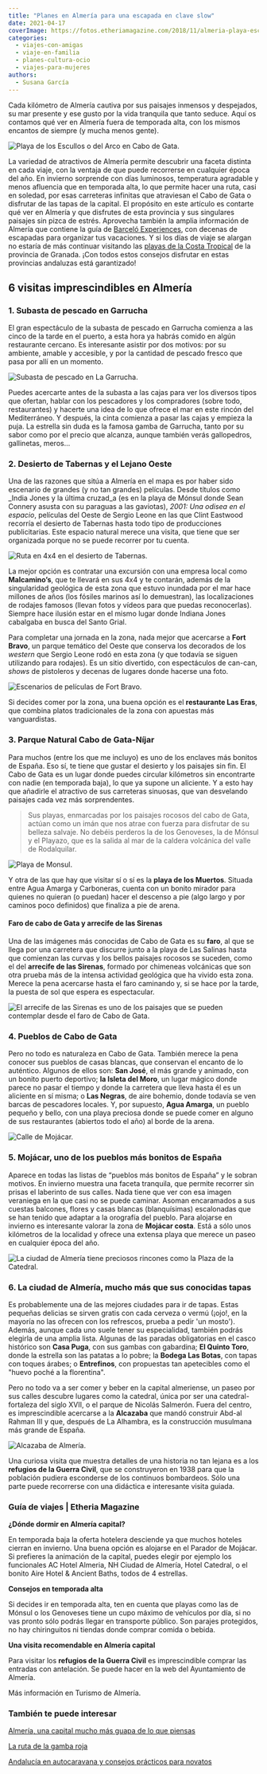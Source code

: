 ```yaml
---
title: "Planes en Almería para una escapada en clave slow"
date: 2021-04-17
coverImage: https://fotos.etheriamagazine.com/2018/11/almeria-playa-escullos.jpg
categories: 
  - viajes-con-amigas
  - viaje-en-familia
  - planes-cultura-ocio
  - viajes-para-mujeres
authors: 
  - Susana García
---
```


Cada kilómetro de Almería cautiva por sus paisajes inmensos y despejados, su mar 
presente y ese gusto por la vida tranquila que tanto seduce. Aquí os contamos qué ver en 
Almería fuera de temporada alta, con los mismos encantos de siempre (y mucha menos 
gente). 

![Playa de los Escullos o del Arco en Cabo de Gata.](https://fotos.etheriamagazine.com/2018/11/almeria-playa-escullos.jpg "Playa de los Escullos o del Arco en Cabo de Gata.")

La variedad de atractivos de Almería permite descubrir una faceta distinta en cada 
viaje, con la ventaja de que puede recorrerse en cualquier época del año. En invierno 
sorprende con días luminosos, temperatura agradable y menos afluencia que en temporada 
alta, lo que permite hacer una ruta, casi en soledad, por esas carreteras infinitas que 
atraviesan el Cabo de Gata o disfrutar de las tapas de la capital. El propósito en este 
artículo es contarte qué ver en Almería y que disfrutes de esta provincia y sus 
singulares paisajes sin pizca de estrés. Aprovecha también la amplia información de 
Almería que contiene la guía de [Barceló 
Experiences](https://www.barcelo.com/guia-turismo/es/espana/almeria/que-ver/almeria-provincia/), 
con decenas de escapadas para organizar tus vacaciones. Y si los días de viaje se 
alargan no estaría de más continuar visitando las [playas de la Costa 
Tropical](https://www.barcelo.com/guia-turismo/es/espana/granada/que-ver/playas-costa-tropical/) 
de la provincia de Granada. ¡Con todos estos consejos disfrutar en estas provincias 
andaluzas está garantizado! 

## 6 visitas imprescindibles en Almería

### 1\. Subasta de pescado en Garrucha

El gran espectáculo de la subasta de pescado en Garrucha comienza a las cinco de la 
tarde en el puerto, a esta hora ya habrás comido en algún restaurante cercano. Es 
interesante asistir por dos motivos: por su ambiente, amable y accesible, y por la 
cantidad de pescado fresco que pasa por allí en un momento. 

![Subasta de pescado en La Garrucha.](https://fotos.etheriamagazine.com/2018/11/Almeria-subasta-Garrucha-1024x682.jpg "Subasta de pescado en La Garrucha. © SG")

Puedes acercarte antes de la subasta a las cajas para ver los diversos tipos que 
ofertan, hablar con los pescadores y los compradores (sobre todo, restaurantes) y 
hacerte una idea de lo que ofrece el mar en este rincón del Mediterráneo. Y después, la 
cinta comienza a pasar las cajas y empieza la puja. La estrella sin duda es la famosa 
gamba de Garrucha, tanto por su sabor como por el precio que alcanza, aunque también 
verás gallopedros, gallinetas, meros… 

### 2\. Desierto de Tabernas y el Lejano Oeste

Una de las razones que sitúa a Almería en el mapa es por haber sido escenario de grandes 
(y no tan grandes) películas. Desde títulos como _India Jones y la última cruzad_a (es 
en la playa de Mónsul donde Sean Connery asusta con su paraguas a las gaviotas), _2001: 
Una odisea en el espacio_, películas del Oeste de Sergio Leone en las que Clint Eastwood 
recorría el desierto de Tabernas hasta todo tipo de producciones publicitarias. Este 
espacio natural merece una visita, que tiene que ser organizada porque no se puede 
recorrer por tu cuenta. 

![Ruta en 4x4 en el desierto de Tabernas.](https://fotos.etheriamagazine.com/2018/11/Almeria-ruta-desierto-tabernas-1024x682.jpg "Ruta en 4x4 en el desierto de Tabernas. © SG")

La mejor opción es contratar una excursión con una empresa local como **Malcamino’s**, 
que te llevará en sus 4x4 y te contarán, además de la singularidad geológica de esta 
zona que estuvo inundada por el mar hace millones de años (los fósiles marinos así lo 
demuestran), las localizaciones de rodajes famosos (llevan fotos y vídeos para que 
puedas reconocerlas). Siempre hace ilusión estar en el mismo lugar donde Indiana Jones 
cabalgaba en busca del Santo Grial. 

Para completar una jornada en la zona, nada mejor que acercarse a **Fort Bravo**, un 
parque temático del Oeste que conserva los decorados de los _western_ que Sergio Leone 
rodó en esta zona (y que todavía se siguen utilizando para rodajes). Es un sitio 
divertido, con espectáculos de can-can, _shows_ de pistoleros y decenas de lugares donde 
hacerse una foto. 

![Escenarios de películas de Fort Bravo.](https://fotos.etheriamagazine.com/2018/11/Almeria-fort-bravo-1024x576.jpg "Escenarios de películas de Fort Bravo.")

Si decides comer por la zona, una buena opción es el **restaurante Las Eras**, que 
combina platos tradicionales de la zona con apuestas más vanguardistas. 

### 3\. Parque Natural Cabo de Gata-Níjar

Para muchos (entre los que me incluyo) es uno de los enclaves más bonitos de España. Eso 
sí, te tiene que gustar el desierto y los paisajes sin fin. El Cabo de Gata es un lugar 
donde puedes circular kilómetros sin encontrarte con nadie (en temporada baja), lo que 
ya supone un aliciente. Y a esto hay que añadirle el atractivo de sus carreteras 
sinuosas, que van desvelando paisajes cada vez más sorprendentes. 

> Sus playas, enmarcadas por los paisajes rocosos del cabo de Gata, actúan como un imán 
> que nos atrae con fuerza para disfrutar de su belleza salvaje. No debéis perderos la de 
> los Genoveses, la de Mónsul y el Playazo, que es la salida al mar de la caldera 
> volcánica del valle de Rodalquilar. 

![Playa de Monsul.](https://fotos.etheriamagazine.com/2018/11/viaje-almeria-playa-monsul.jpg "Playa de Monsul.")

Y otra de las que hay que visitar sí o sí es la **playa de los Muertos**. Situada entre 
Agua Amarga y Carboneras, cuenta con un bonito mirador para quienes no quieran (o 
puedan) hacer el descenso a pie (algo largo y por caminos poco definidos) que finaliza a 
pie de arena. 

#### Faro de cabo de Gata y arrecife de las Sirenas

Una de las imágenes más conocidas de Cabo de Gata es su **faro**, al que se llega por 
una carretera que discurre junto a la playa de Las Salinas hasta que comienzan las 
curvas y los bellos paisajes rocosos se suceden, como el del **arrecife de las 
Sirenas**, formado por chimeneas volcánicas que son otra prueba más de la intensa 
actividad geológica que ha vivido esta zona. Merece la pena acercarse hasta el faro 
caminando y, si se hace por la tarde, la puesta de sol que espera es espectacular. 

![El arrecife de las Sirenas es uno de los paisajes que se pueden contemplar desde el faro de Cabo de Gata.](https://fotos.etheriamagazine.com/2018/11/Almeria-arrecife-de-las-sirenas.jpg "El arrecife de las Sirenas es uno de los paisajes que se pueden contemplar desde el faro de Cabo de Gata.")

### 4\. Pueblos de Cabo de Gata

Pero no todo es naturaleza en Cabo de Gata. También merece la pena conocer sus pueblos 
de casas blancas, que conservan el encanto de lo auténtico. Algunos de ellos son: **San 
José**, el más grande y animado, con un bonito puerto deportivo; **la Isleta del Moro**, 
un lugar mágico donde parece no pasar el tiempo y donde la carretera que lleva hasta él 
es un aliciente en sí misma; o **Las Negras**, de aire bohemio, donde todavía se ven 
barcas de pescadores locales. Y, por supuesto, **Agua Amarga**, un pueblo pequeño y 
bello, con una playa preciosa donde se puede comer en alguno de sus restaurantes 
(abiertos todo el año) al borde de la arena. 

![Calle de Mojácar.](https://fotos.etheriamagazine.com/2018/11/viaje-a-Almeria-mojacar.jpg "Calle de Mojácar.")

### 5\. Mojácar, uno de los pueblos más bonitos de España

Aparece en todas las listas de “pueblos más bonitos de España” y le sobran motivos. En 
invierno muestra una faceta tranquila, que permite recorrer sin prisas el laberinto de 
sus calles. Nada tiene que ver con esa imagen veraniega en la que casi no se puede 
caminar. Asoman encaramados a sus cuestas balcones, flores y casas blancas 
(blanquísimas) escalonadas que se han tenido que adaptar a la orografía del pueblo. Para 
alojarse en invierno es interesante valorar la zona de **Mojácar costa**. Está a sólo 
unos kilómetros de la localidad y ofrece una extensa playa que merece un paseo en 
cualquier época del año. 

![La ciudad de Almería tiene preciosos rincones como la Plaza de la Catedral.](https://fotos.etheriamagazine.com/2018/11/viaje-Almeria-Plaza-Catedral.jpg "La ciudad de Almería tiene preciosos rincones como la Plaza de la Catedral. © P.G.")

### 6\. La ciudad de Almería, mucho más que sus conocidas tapas

Es probablemente una de las mejores ciudades para ir de tapas. Estas pequeñas delicias 
se sirven gratis con cada cerveza o vermú (¡ojo!, en la mayoría no las ofrecen con los 
refrescos, prueba a pedir 'un mosto'). Además, aunque cada uno suele tener su 
especialidad, también podrás elegirla de una amplia lista. Algunas de las paradas 
obligatorias en el casco histórico son **Casa Puga**, con sus gambas con gabardina; **El 
Quinto Toro**, donde la estrella son las patatas a lo pobre; la **Bodega Las Botas**, 
con tapas con toques árabes; o **Entrefinos**, con propuestas tan apetecibles como el 
"huevo poché a la florentina". 

Pero no todo va a ser comer y beber en la capital almeriense, un paseo por sus calles 
descubre lugares como la catedral, única por ser una catedral-fortaleza del siglo XVII, 
o el parque de Nicolás Salmerón. Fuera del centro, es imprescindible acercarse a la 
**Alcazaba** que mandó construir Abd-al Rahman III y que, después de La Alhambra, es la 
construcción musulmana más grande de España. 

![Alcazaba de Almería.](https://fotos.etheriamagazine.com/2018/11/Almeria-alcazaba-1024x627.jpg "Alcazaba de Almería.")

Una curiosa visita que muestra detalles de una historia no tan lejana es a los 
**refugios de la Guerra Civil**, que se construyeron en 1938 para que la población 
pudiera esconderse de los continuos bombardeos. Sólo una parte puede recorrerse con una 
didáctica e interesante visita guiada. 

### Guía de viajes | Etheria Magazine

**¿Dónde dormir en Almería capital?** 

En temporada baja la oferta hotelera desciende ya que muchos hoteles cierran en 
invierno. Una buena opción es alojarse en el Parador de Mojácar. Si prefieres la 
animación de la capital, puedes elegir por ejemplo los funcionales AC Hotel Almeria, NH 
Ciudad de Almería, Hotel Catedral, o el bonito Aire Hotel & Ancient Baths, todos de 4 
estrellas. 

**Consejos en temporada alta** 

Si decides ir en temporada alta, ten en cuenta que playas como las de Mónsul o los 
Genoveses tiene un cupo máximo de vehículos por día, si no vas pronto sólo podrás llegar 
en transporte público. Son parajes protegidos, no hay chiringuitos ni tiendas donde 
comprar comida o bebida. 

**Una visita recomendable en Almería capital** 

Para visitar los **refugios de la Guerra Civil** es imprescindible comprar las entradas 
con antelación. Se puede hacer en la web del Ayuntamiento de Almería. 

Más información en Turismo de Almería. 

### También te puede interesar

[Almería, una capital mucho más guapa de lo que 
piensas](https://etheriamagazine.com/2020/01/10/48-horas-con-amigas-en-almeria-capital-que-ver-y-donde-tapear/) 

[La ruta de la gamba 
roja](https://etheriamagazine.com/2019/07/02/mejores-restaurantes-gamba-roja-blanca-palamos-cambrils-valencia-almeria-huelva/) 

[Andalucía en autocaravana y consejos prácticos para 
novatos](https://etheriamagazine.com/2021/04/07/consejos-rutas-andalucia-en-autocaravana/)

